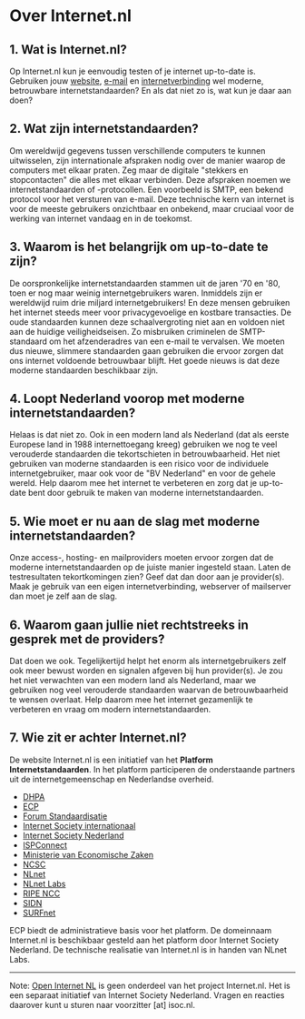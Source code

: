 
# Over Internet.nl

## 1. Wat is Internet.nl?
Op Internet.nl kun je eenvoudig testen of je internet up-to-date is. Gebruiken jouw [website](/test-site/), [e-mail](/test-mail/) en [internetverbinding](/test-connection/) wel moderne, betrouwbare internetstandaarden? En als dat niet zo is, wat kun je daar aan doen?

## 2. Wat zijn internetstandaarden?
Om wereldwijd gegevens tussen verschillende computers te kunnen uitwisselen, zijn internationale afspraken nodig over de manier waarop de computers met elkaar praten. Zeg maar de digitale "stekkers en stopcontacten" die alles met elkaar verbinden. Deze afspraken noemen we internetstandaarden of -protocollen. Een voorbeeld is SMTP, een bekend protocol voor het versturen van e-mail. Deze technische kern  van internet is voor de meeste gebruikers onzichtbaar en onbekend, maar cruciaal voor de werking van internet vandaag en in de toekomst.

## 3. Waarom is het belangrijk om up-to-date te zijn?
De oorspronkelijke internetstandaarden stammen uit de jaren '70 en '80, toen er nog maar weinig internetgebruikers waren. Inmiddels zijn  er wereldwijd ruim drie miljard internetgebruikers! En deze mensen gebruiken het internet steeds meer voor privacygevoelige en kostbare transacties. De oude standaarden kunnen deze schaalvergroting niet aan en voldoen niet aan de huidige veiligheidseisen. Zo misbruiken criminelen de SMTP-standaard om het afzenderadres van een e-mail te vervalsen. We moeten dus nieuwe, slimmere standaarden gaan gebruiken die ervoor zorgen dat ons internet voldoende betrouwbaar blijft. Het goede nieuws is dat deze moderne standaarden beschikbaar zijn.

## 4. Loopt Nederland voorop met moderne internetstandaarden?
Helaas is dat niet zo. Ook in een modern land als Nederland (dat als eerste Europese land in 1988 internettoegang kreeg) gebruiken we nog te veel verouderde standaarden die tekortschieten in betrouwbaarheid. Het niet gebruiken van moderne standaarden is een risico voor de individuele internetgebruiker, maar ook voor de "BV Nederland" en voor de gehele wereld. Help daarom mee het internet te verbeteren en zorg dat je up-to-date bent door gebruik te maken van moderne internetstandaarden.

## 5. Wie moet er nu aan de slag met moderne internetstandaarden?
Onze access-, hosting- en mailproviders moeten ervoor zorgen dat de moderne internetstandaarden op de juiste manier ingesteld staan.  Laten de testresultaten tekortkomingen zien? Geef dat dan door aan je provider(s). Maak je gebruik van een eigen internetverbinding, webserver of mailserver dan moet je zelf aan de slag.

## 6. Waarom gaan jullie niet rechtstreeks in gesprek met de providers?
Dat doen we ook. Tegelijkertijd helpt het enorm als internetgebruikers zelf ook meer bewust worden en signalen afgeven bij hun provider(s). Je zou het niet verwachten van een modern land als Nederland, maar we gebruiken nog veel verouderde standaarden waarvan de betrouwbaarheid te wensen overlaat. Help daarom mee het internet gezamenlijk te verbeteren en vraag om modern internetstandaarden.

## 7. Wie zit er achter Internet.nl?
De website Internet.nl is een initiatief van het **Platform Internetstandaarden**. In het platform participeren de onderstaande partners uit de internetgemeenschap en Nederlandse overheid. 

- [DHPA](https://dhpa.nl/)
- [ECP](https://ecp.nl)
- [Forum Standaardisatie](https://forumstandaardisatie.nl)
- [Internet Society internationaal](https://internetsociety.org)
- [Internet Society Nederland](https://isoc.nl)
- [ISPConnect](https://ispconnect.nl)
- [Ministerie van Economische Zaken](https://www.rijksoverheid.nl/ministeries/ministerie-van-economische-zaken)
- [NCSC](https://ncsc.nl)
- [NLnet](https://nlnet.nl)
- [NLnet Labs](https://nlnetlabs.nl)
- [RIPE NCC](https://ripe.net)
- [SIDN](https://sidn.nl)
- [SURFnet](https://surfnet.nl)

ECP biedt de administratieve basis voor het platform. De domeinnaam Internet.nl is beschikbaar gesteld aan het platform door Internet Society Nederland. De technische realisatie van Internet.nl is in handen van NLnet Labs.

---
Note: [Open Internet NL](http://open.internet.nl) is geen onderdeel van het project Internet.nl. Het is een separaat initiatief van Internet Society Nederland. Vragen en reacties daarover kunt u sturen naar voorzitter [at] isoc.nl.
